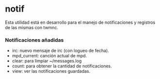 # notif

Esta utilidad está en desarrollo para el manejo de notificaciones y registros de
las mismas con twmnc.

### Notificaciones añadidas
- irc: nuevo mensaje de irc (con logueo de fecha).
- mpd_current: canción actual de mpd.
- clear: para limpiar ~/messages.log
- count: para obtener la cantidad de notificaciones.
- view: ver las notificaciones guardadas.

